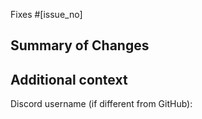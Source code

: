<!-- ⚠⚠ Do not delete this pull request template! ⚠⚠ -->
<!-- Pull requests that do not follow this template are likely to be ignored. -->

<!-- Add the issues this PR fixes here. If no issues are related to this PR, then this line can be removed. -->
Fixes #[issue_no]

## Summary of Changes
<!-- Please provide a summary of changes for this pull request, ensuring all changes are explained. -->

## Additional context
<!-- Add any other context about the pull request here. -->

<!-- You may optionally provide your discord username, so that we may contact you directly about the issue. -->
Discord username (if different from GitHub):
